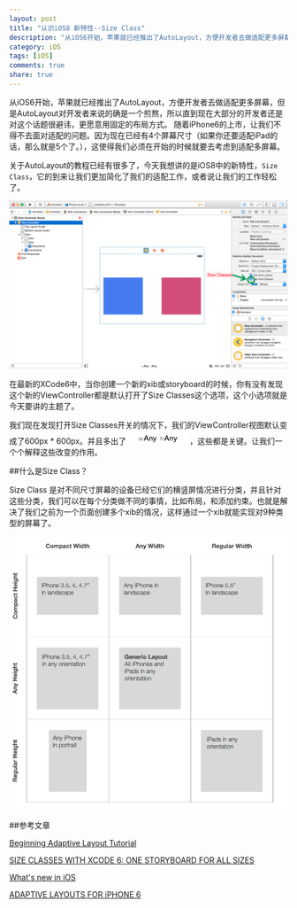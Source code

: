 ```yaml
---
layout: post   
title: "认识iOS8 新特性--Size Class"  
description: "从iOS6开始，苹果就已经推出了AutoLayout，方便开发者去做适配更多屏幕，但是AutoLayout对开发者来说的确是一个煎熬，所以直到现在大部分的开发者还是对这个话题很避讳，更愿意用固定的布局方式。"  
category: iOS  
tags: [iOS]  
comments: true 
share: true
---
```


从iOS6开始，苹果就已经推出了AutoLayout，方便开发者去做适配更多屏幕，但是AutoLayout对开发者来说的确是一个煎熬，所以直到现在大部分的开发者还是对这个话题很避讳，更愿意用固定的布局方式。
随着iPhone6的上市，让我们不得不去面对适配的问题。因为现在已经有4个屏幕尺寸（如果你还要适配iPad的话，那么就是5个了。），这使得我们必须在开始的时候就要去考虑到适配多屏幕。

关于AutoLayout的教程已经有很多了，今天我想讲的是iOS8中的新特性，`Size Class`，它的到来让我们更加简化了我们的适配工作，或者说让我们的工作轻松了。

![图片](/images/2015-1-28-1.png)

在最新的XCode6中，当你创建一个新的xib或storyboard的时候，你有没有发现这个新的ViewController都是默认打开了Size Classes这个选项，这个小选项就是今天要讲的主题了。

我们现在发现打开Size Classes开关的情况下，我们的ViewController视图默认变成了600px * 600px。并且多出了![图片](/images/2015-1-28-2.png)，这些都是关键。让我们一个个解释这些改变的作用。

##什么是Size Class？

Size Class 是对不同尺寸屏幕的设备已经它们的横竖屏情况进行分类，并且针对这些分类，我们可以在每个分类做不同的事情，比如布局，和添加约束。也就是解决了我们之前为一个页面创建多个xib的情况，这样通过一个xib就能实现对9种类型的屏幕了。

![图片](/images/2015-1-28-3.png)



##参考文章

[Beginning Adaptive Layout Tutorial](http://www.raywenderlich.com/83276/beginning-adaptive-layout-tutorial)

[SIZE CLASSES WITH XCODE 6: ONE STORYBOARD FOR ALL SIZES](http://www.learnswift.io/blog/2014/6/12/size-classes-with-xcode-6-and-swift)

[What's new in iOS](https://developer.apple.com/library/prerelease/ios/releasenotes/General/WhatsNewIniOS/Articles/iOS8.html#//apple_ref/doc/uid/TP40014205-SW1)

[ADAPTIVE LAYOUTS FOR iPHONE 6](http://mathewsanders.com/designing-adaptive-layouts-for-iphone-6-plus/)
